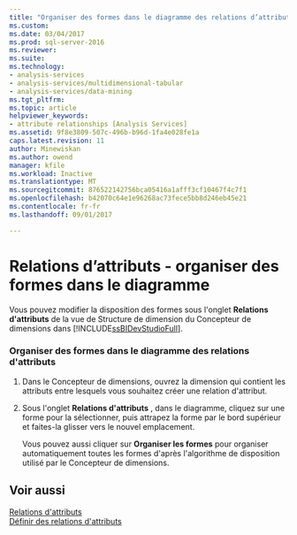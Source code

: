 ```yaml
---
title: "Organiser des formes dans le diagramme des relations d’attribut | Documents Microsoft"
ms.custom: 
ms.date: 03/04/2017
ms.prod: sql-server-2016
ms.reviewer: 
ms.suite: 
ms.technology:
- analysis-services
- analysis-services/multidimensional-tabular
- analysis-services/data-mining
ms.tgt_pltfrm: 
ms.topic: article
helpviewer_keywords:
- attribute relationships [Analysis Services]
ms.assetid: 9f8e3809-507c-496b-b96d-1fa4e028fe1a
caps.latest.revision: 11
author: Minewiskan
ms.author: owend
manager: kfile
ms.workload: Inactive
ms.translationtype: MT
ms.sourcegitcommit: 876522142756bca05416a1afff3cf10467f4c7f1
ms.openlocfilehash: b42070c64e1e96268ac73fece5bb8d246eb45e21
ms.contentlocale: fr-fr
ms.lasthandoff: 09/01/2017

---
```

# <a name="attribute-relationships---arrange-shapes-in-the-diagram"></a>Relations d’attributs - organiser des formes dans le diagramme
  Vous pouvez modifier la disposition des formes sous l'onglet **Relations d'attributs** de la vue de Structure de dimension du Concepteur de dimensions dans [!INCLUDE[ssBIDevStudioFull](../../includes/ssbidevstudiofull-md.md)].  
  
### <a name="to-arrange-shapes-in-the-attribute-relationship-diagram"></a>Organiser des formes dans le diagramme des relations d'attributs  
  
1.  Dans le Concepteur de dimensions, ouvrez la dimension qui contient les attributs entre lesquels vous souhaitez créer une relation d'attribut.  
  
2.  Sous l'onglet **Relations d'attributs** , dans le diagramme, cliquez sur une forme pour la sélectionner, puis attrapez la forme par le bord supérieur et faites-la glisser vers le nouvel emplacement.  
  
     Vous pouvez aussi cliquer sur **Organiser les formes** pour organiser automatiquement toutes les formes d'après l'algorithme de disposition utilisé par le Concepteur de dimensions.  
  
## <a name="see-also"></a>Voir aussi  
 [Relations d'attributs](../../analysis-services/multidimensional-models-olap-logical-dimension-objects/attribute-relationships.md)   
 [Définir des relations d'attributs](../../analysis-services/multidimensional-models/attribute-relationships-define.md)  
  
  


